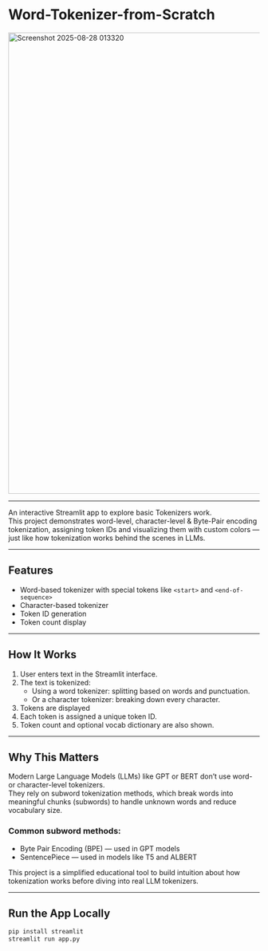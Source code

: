 # Word-Tokenizer-from-Scratch
<img width="1818" height="925" alt="Screenshot 2025-08-28 013320" src="https://github.com/user-attachments/assets/82a35e6e-9df3-40c8-a38a-76ee6307767e" />

---

An interactive Streamlit app to explore basic Tokenizers work.  
This project demonstrates word-level, character-level & Byte-Pair encoding tokenization, assigning token IDs and visualizing them with custom colors — just like how tokenization works behind the scenes in LLMs.


---

## Features

- Word-based tokenizer with special tokens like `<start>` and `<end-of-sequence>`
- Character-based tokenizer
- Token ID generation
- Token count display
---

## How It Works

1. User enters text in the Streamlit interface.
2. The text is tokenized:
   - Using a word tokenizer: splitting based on words and punctuation.
   - Or a character tokenizer: breaking down every character.
3. Tokens are displayed 
4. Each token is assigned a unique token ID.
5. Token count and optional vocab dictionary are also shown.

---

## Why This Matters

Modern Large Language Models (LLMs) like GPT or BERT don’t use word- or character-level tokenizers.  
They rely on subword tokenization methods, which break words into meaningful chunks (subwords) to handle unknown words and reduce vocabulary size.

### Common subword methods:

- Byte Pair Encoding (BPE) — used in GPT models
- SentencePiece — used in models like T5 and ALBERT

This project is a simplified educational tool to build intuition about how tokenization works before diving into real LLM tokenizers.

---

## Run the App Locally

```bash
pip install streamlit
streamlit run app.py
